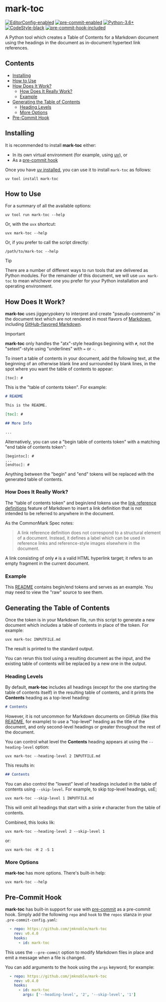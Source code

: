 # mark-toc

[![EditorConfig-enabled](https://img.shields.io/badge/EditorConfig-enabled-brightgreen?logo=EditorConfig&logoColor=white)](https://editorconfig.org/)
[![pre-commit-enabled](https://img.shields.io/badge/pre--commit-enabled-brightgreen?logo=pre-commit&logoColor=white)](https://github.com/pre-commit/pre-commit)
[![Python-3.6+](https://img.shields.io/badge/Python-3.6+-informational?logo=Python&logoColor=white)](https://www.python.org)
[![CodeStyle-black](https://img.shields.io/badge/CodeStyle-black-informational)](https://github.com/psf/black)
[![pre-commit-hook-included](https://img.shields.io/badge/pre--commit--hook-included-brightgreen?logo=pre-commit&logoColor=white)](#pre-commit-hook)


A Python tool which creates a Table of Contents for a Markdown document using
the headings in the document as in-document hypertext link references.

[begintoc]: #

## Contents

- [Installing](#installing)
- [How to Use](#how-to-use)
- [How Does It Work?](#how-does-it-work)
    - [How Does It Really Work?](#how-does-it-really-work)
    - [Example](#example)
- [Generating the Table of Contents](#generating-the-table-of-contents)
    - [Heading Levels](#heading-levels)
    - [More Options](#more-options)
- [Pre-Commit Hook](#pre-commit-hook)

[endtoc]: # (Generated by markdown-toc pre-commit hook)


## Installing

It is recommended to install **mark-toc** either:

- In its own virtual environment (for example, using [uv][]), or
- As a [pre-commit hook](#pre-commit-hook)

Once you have [uv installed][uv-install], you can use it to install `mark-toc` as follows:

    uv tool install mark-toc


## How to Use

For a summary of all the available options:

    uv tool run mark-toc --help

Or, with the `uvx` shortcut:

    uvx mark-toc --help

Or, if you prefer to call the script directly:

    /path/to/mark-toc --help

> [!TIP]
>
> There are a number of different ways to run tools that are delivered as
> Python modules.  For the remainder of this document, we will use
> `uvx mark-toc` to mean whichever one you prefer for your Python
> installation and operating environment.


## How Does It Work?

**mark-toc** uses jiggerypokery to interpret and create "pseudo-comments" in the
document text which are not rendered in most flavors of
[Markdown][CommonMark], including [GitHub-flavored Markdown][].

> [!IMPORTANT]
>
> **mark-toc** only handles the "atx"-style headings beginning with `#`, not the "setext"-style
> using "underlines" with `=` or `-`.

To insert a table of contents in your document, add the following text, at the
beginning of an otherwise blank line and surrounded by blank lines, in the
spot where you want the table of contents to appear:

```
[toc]: #
```

This is the "table of contents token".  For example:

```markdown
# README

This is the README.

[toc]: #

## More Info

...
```

Alternatively, you can use a "begin table of contents token" with a matching
"end table of contents token":

```
[begintoc]: #
...
[endtoc]: #
```

Anything between the "begin" and "end" tokens will be replaced with the
generated table of contents.


### How Does It Really Work?

The "table of contents token" and begin/end tokens use the [link reference
definitions][] feature of Markdown to insert a link definition that is not
intended to be referred to anywhere in the document.

As the CommonMark Spec notes:

> A link reference definition does not correspond to a structural element of a
> document. Instead, it defines a label which can be used in reference links
> and reference-style images elsewhere in the document.

A link consisting of only `#` is a valid HTML hyperlink target; it refers to
an empty fragment in the current document.


### Example

This [README][] contains begin/end tokens and serves as an example.  You may
need to view the "raw" source to see them.


## Generating the Table of Contents

Once the token is in your Markdown file, run this script to generate a new
document which includes a table of contents in place of the token.  For
example:

    uvx mark-toc INPUTFILE.md

The result is printed to the standard output.

You can rerun this tool using a resulting document as the input, and the
existing table of contents will be replaced by a new one in the output.


### Heading Levels

By default, **mark-toc** includes all headings (except for the one
starting the table of contents itself) in the resulting table of contents, and
it prints the **Contents** heading as a top-level heading:

```markdown
# Contents
```

However, it is not uncommon for Markdown documents on GitHub (like this
[README][], for example) to use a "top-level" heading as the title of the
document, and only second-level headings or greater throughout the rest of the
document.

You can control what level the **Contents** heading appears at using the
`--heading-level` option:

    uvx mark-toc --heading-level 2 INPUTFILE.md

This results in:

```markdown
## Contents
```

You can also control the "lowest" level of headings included in the table of
contents using `--skip-level`.  For example, to skip top-level headings, usE;

    uvx mark-toc --skip-level 1 INPUTFILE.md

This will omit all headings that start with a sinle `#` character from the
table of contents.

Combined, this looks lik:

    uvx mark-toc --heading-level 2 --skip-level 1

or:

    uvx mark-toc -H 2 -S 1


### More Options

**mark-toc** has more options.  There's built-in help:

    uvx mark-toc --help


## Pre-Commit Hook

**mark-toc** has built-in support for use with [pre-commit][] as a
pre-commit hook.  Simply add the following `repo` and `hook` to the `repos`
stanza in your `.pre-commit-config.yaml`:

```yaml
  - repo: https://github.com/jmknoble/mark-toc
    rev: v0.4.0
    hooks:
      - id: mark-toc
```

This uses the `--pre-commit` option to modify Markdown files in place and emit a
message when a file is changed.

You can add arguments to the hook using the `args` keyword; for example:

```yaml
  - repo: https://github.com/jmknoble/mark-toc
    rev: v0.4.0
    hooks:
      - id: mark-toc
        args: ['--heading-level', '2', '--skip-level', '1']
```


 [CommonMark]: https://commonmark.org/
 [CommonMark Spec]: https://spec.commonmark.org/
 [GitHub-flavored Markdown]: https://github.github.com/gfm/
 [link reference definitions]: https://spec.commonmark.org/0.29/#link-reference-definitions
 [pre-commit]: https://pre-commit.com/
 [uv]: https://github.com/astral-sh/uv
 [uv-install]: https://docs.astral.sh/uv/getting-started/installation
 [README]: README.md

